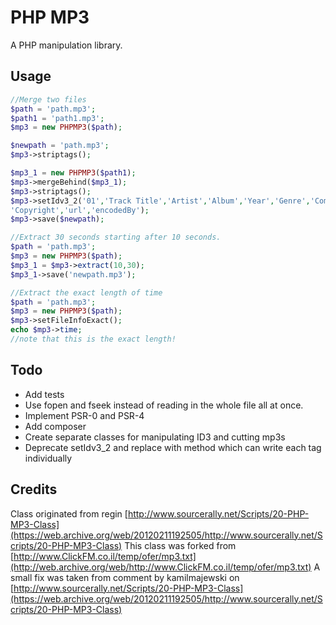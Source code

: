 PHP MP3
=======
A PHP manipulation library.

Usage
-----
```PHP
//Merge two files
$path = 'path.mp3';
$path1 = 'path1.mp3';
$mp3 = new PHPMP3($path);

$newpath = 'path.mp3';
$mp3->striptags();

$mp3_1 = new PHPMP3($path1);
$mp3->mergeBehind($mp3_1);
$mp3->striptags();
$mp3->setIdv3_2('01','Track Title','Artist','Album','Year','Genre','Comments','Composer','OrigArtist',
'Copyright','url','encodedBy');
$mp3->save($newpath);

//Extract 30 seconds starting after 10 seconds.
$path = 'path.mp3';
$mp3 = new PHPMP3($path);
$mp3_1 = $mp3->extract(10,30);
$mp3_1->save('newpath.mp3');

//Extract the exact length of time
$path = 'path.mp3';
$mp3 = new PHPMP3($path);
$mp3->setFileInfoExact();
echo $mp3->time;
//note that this is the exact length!
```

Todo
----
* Add tests
* Use fopen and fseek instead of reading in the whole file all at once.
* Implement PSR-0 and PSR-4
* Add composer
* Create separate classes for manipulating ID3 and cutting mp3s
* Deprecate setIdv3_2 and replace with method which can write each tag individually

Credits
-------
Class originated from regin [http://www.sourcerally.net/Scripts/20-PHP-MP3-Class](https://web.archive.org/web/20120211192505/http://www.sourcerally.net/Scripts/20-PHP-MP3-Class)
This class was forked from [http://www.ClickFM.co.il/temp/ofer/mp3.txt](http://web.archive.org/web/http://www.ClickFM.co.il/temp/ofer/mp3.txt)
A small fix was taken from comment by kamilmajewski on [http://www.sourcerally.net/Scripts/20-PHP-MP3-Class](https://web.archive.org/web/20120211192505/http://www.sourcerally.net/Scripts/20-PHP-MP3-Class)